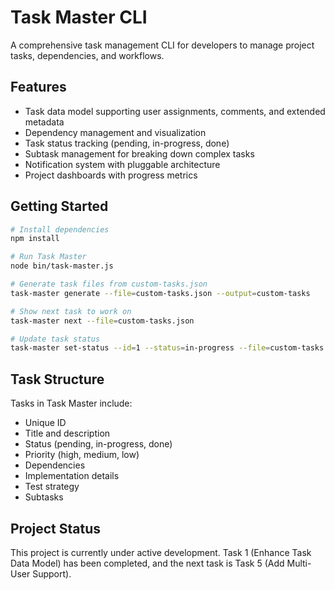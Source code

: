 # Task Master CLI

A comprehensive task management CLI for developers to manage project tasks, dependencies, and workflows.

## Features

- Task data model supporting user assignments, comments, and extended metadata
- Dependency management and visualization
- Task status tracking (pending, in-progress, done)
- Subtask management for breaking down complex tasks
- Notification system with pluggable architecture
- Project dashboards with progress metrics

## Getting Started

```bash
# Install dependencies
npm install

# Run Task Master
node bin/task-master.js

# Generate task files from custom-tasks.json
task-master generate --file=custom-tasks.json --output=custom-tasks

# Show next task to work on
task-master next --file=custom-tasks.json

# Update task status
task-master set-status --id=1 --status=in-progress --file=custom-tasks.json
```

## Task Structure

Tasks in Task Master include:
- Unique ID
- Title and description
- Status (pending, in-progress, done)
- Priority (high, medium, low)
- Dependencies
- Implementation details
- Test strategy
- Subtasks

## Project Status

This project is currently under active development. Task 1 (Enhance Task Data Model) has been completed, and the next task is Task 5 (Add Multi-User Support).